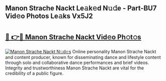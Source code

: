 ## Manon Strache Nackt Le𝚊k𝚎d N𝚞𝚍e - Part-BU7 Vid𝚎o Photos Le𝚊ks Vx5J2

# <h2><a href="http://fb1q9s.evod.top/?m=Manon+Strache+Nackt">🔗 👉🔴 Manon Strache Nackt Vid𝚎o Ph𝚘t𝚘s</a></h2>

[![Manon Strache Nackt N𝚞d𝚎s](https://i.imgur.com/8V9OHl7.gif)](http://fb1q9s.evod.top/?m=Manon+Strache+Nackt)
Online personality Manon Strache Nackt and content producer, known for disseminating dance and lifestyle content through solo and collaborative dance performances and brief videos. Integrity and trustworthiness Manon Strache Nackt are vital for the credibility of a public figure. 
